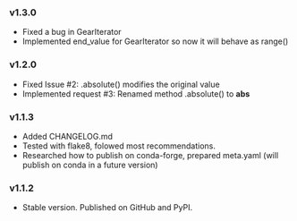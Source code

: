 ### v1.3.0

- Fixed a bug in GearIterator
- Implemented end_value for GearIterator so now it will behave as 
    range()

### v1.2.0

- Fixed Issue #2: .absolute() modifies the original value
- Implemented request #3: Renamed method .absolute() to __abs__

### v1.1.3

- Added CHANGELOG.md
- Tested with flake8, folowed most recommendations.
- Researched how to publish on conda-forge, prepared meta.yaml
    (will publish on conda in a future version)

### v1.1.2

- Stable version. Published on GitHub and PyPI.

